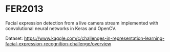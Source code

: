 # FER2013
Facial expression detection from a live camera stream implemented with convolutional neural networks in Keras and OpenCV.

Dataset: https://www.kaggle.com/c/challenges-in-representation-learning-facial-expression-recognition-challenge/overview

